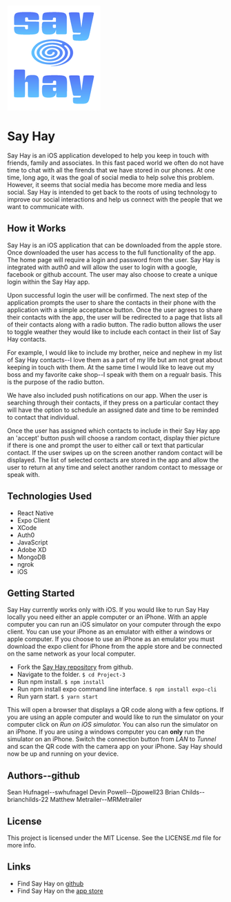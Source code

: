 ![Say Hay](/assets/HayLogoVert3.png "SayHay")

# Say Hay
Say Hay is an iOS application developed to help you keep in touch with friends, family and associates. In this fast paced world we often do not have time to chat with all the firends that we have stored in our phones. At one time, long ago, it was the goal of social media to help solve this problem. However, it seems that social media has become more media and less social. Say Hay is intended to get back to the roots of using technology to improve our social interactions and help us connect with the people that we want to communicate with.

## How it Works
Say Hay is an iOS application that can be downloaded from the apple store. Once downloaded the user has access to the full functionality of the app. The home page will require a login and password from the user. Say Hay is integrated with auth0 and will allow the user to login with a google, facebook or github account. The user may also choose to create a unique login within the Say Hay app. 

Upon successful login the user will be confirmed. The next step of the application prompts the user to share the contacts in their phone with the application with a simple acceptance button. Once the user agrees to share their contacts with the app, the user will be redirected to a page that lists all of their contacts along with a radio button. The radio button allows the user to toggle weather they would like to include each contact in their list of Say Hay contacts.

For example, I would like to include my brother, neice and nephew in my list of Say Hay contacts--I love them as a part of my life but am not great about keeping in touch with them. At the same time I would like to leave out my boss and my favorite cake shop--I speak with them on a regualr basis. This is the purpose of the radio button.

We have also included push notifications on our app. When the user is searching through their contacts, if they press on a particular contact they will have the option to schedule an assigned date and time to be reminded to contact that individual.

Once the user has assigned which contacts to include in their Say Hay app an 'accept' button push will choose a random contact, display thier picture if there is one and prompt the user to either call or text that particular contact. If the user swipes up on the screen another random contact will be displayed. The list of selected contacts are stored in the app and allow the user to return at any time and select another random contact to message or speak with.

## Technologies Used
* React Native
* Expo Client
* XCode
* Auth0
* JavaScript
* Adobe XD
* MongoDB
* ngrok
* iOS

## Getting Started
Say Hay currently works only with iOS. If you would like to run Say Hay locally you need either an apple computer or an iPhone. With an apple computer you can run an iOS simulator on your computer through the expo client. You can use your iPhone as an emulator with either a windows or apple computer. If you choose to use an iPhone as an emulator you must download the expo client for iPhone from the apple store and be connected on the same network as your local computer.

* Fork the [Say Hay repository](https://github.com/swhufnagel/Project-3.git) from github.
* Navigate to the folder.
`$ cd Project-3`
* Run npm install.
`$ npm install`
* Run npm install expo command line interface.
`$ npm install expo-cli`
* Run yarn start.
`$ yarn start`

This will open a browser that displays a QR code along with a few options. If you are using an apple computer and would like to run the simulator on your computer click on *Run on iOS simulator.* You can also run the simulator on an iPhone. If you are using a windows computer you can **only** run the simulator on an iPhone. Switch the connection button from *LAN* to *Tunnel* and scan the QR code with the camera app on your iPhone. Say Hay should now be up and running on your device.

## Authors--github
Sean Hufnagel--swhufnagel
Devin Powell--Djpowell23
Brian Childs--brianchilds-22
Matthew Metrailer--MRMetrailer

## License
This project is licensed under the MIT License. See the LICENSE.md file for more info.

## Links
* Find Say Hay on [github](https://github.com/swhufnagel/Project-3.git)
* Find Say Hay on the [app store](https://www.apple.com/ios/app-store/)
